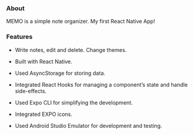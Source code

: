 <h3> About</h3>
<p> MEMO is a simple note organizer. My first React Native App! </p>

<h3>Features </h3>

- Write notes, edit and delete. Change themes.

- Built with React Native.

- Used AsyncStorage for storing data.

- Integrated React Hooks for managing a component’s state and handle side-effects.

- Used Expo CLI for simplifying the development.

- Integrated EXPO icons.

- Used Android Studio Emulator for development and testing.

<!-- Fur future release, in app.json:
"package": "com.yulia_123.memos2",
       "versionCode": 2 -->

